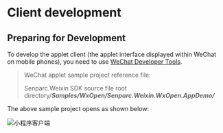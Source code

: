 # Client development

## Preparing for Development

To develop the applet client (the applet interface displayed within WeChat on mobile phones), you need to use [WeChat Developer Tools](https://developers.weixin.qq.com/miniprogram/dev/devtools/download.html).

> WeChat applet sample project reference file:
>
> Senparc.Weixin SDK source file root directory/**_Samples/WxOpen/Senparc.Weixin.WxOpen.AppDemo/_**

The above sample project opens as shown below:

![小程序客户端](https://sdk.weixin.senparc.com/Docs/WxOpen/images/use-client-01.png)
